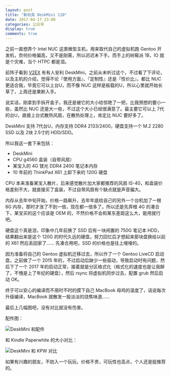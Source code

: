 ```yaml
---
layout: post
title: "新玩具 DeskMini 110"
date: 2017-04-17 23:00
categories: 公众号
display: true
comments: true
---
```


之前一直想弄个 Intel NUC 这类微型主机，用来取代自己的虚拟机跑 Gentoo 开发机，奈何价格偏高，又不是刚需，所以迟迟未下手。而手上的树莓派 1B，IO 就是个灾难，当个 HTPC 都是泪。

前阵子看到 [V2EX](https://www.v2ex.com/t/350416) 有有人安利 DeskMini，之前从未听过这个，不过看了下评论，以及主机的介绍，觉得不论『使用方面』、『定制性』还是『性价比』，都比 NUC 更适合我，毕竟它可以上台U，而不像 NUC 这样是板载的U，所以心里就开始长草了，上周还是果断入手。

说实话，刚拿到手拆开盒子，我还是被它的大小给惊艳了一把，比我预想的要小一些，虽然比 NUC 还是大一些，不过这个大小已经很满意了。最主要它可以上 7代的台U，直接上台式散热风扇，在散热处理上，肯定比 NUC 要好多了。

DeskMini 支持 7代台U，内存支持 DDR4 2133/2400，硬盘支持一个 M.2 2280 SSD 以及 2块 2.5寸的 HDD/SDD。

所以我这一套下来包括：

* DeskMini
* CPU g4560 盒装（自带风扇）
* 某宝入的 4G 镁光 DDR4 2400 笔记本内存
* 10 年前的 ThinkPad X61 上卸下来的 120G 硬盘

CPU 本来准备某宝入散片，后来感觉散片加大家都推荐的风扇 IS-40，和盒装价格差别不大，就直接买了盒装，不过自带风扇有个缺点就是声音偏大。

内存从去年中旬开始，价格一路飙升，去年年底给自己的另外一个台机加了一根 8G 内存，那时才涨了不到一倍，现在都一倍多了。所以还是先弄根 4G 的凑合下，某宝买的这个应该是 OEM 的，不然价格不会和某东差距这么大，能用就行吧。

硬盘这个真是泪，印象中几年前换了 SSD 后有一块闲置的 750G 笔记本 HDD，结果翻出来是这个 120G 的时代久远的硬盘，努力回忆后才想起来那块盘换给以前的 X61 然后丢回家了…… 先凑合用吧，SSD 的价格也是往上嗖嗖的。

因为准备将自己的 Gentoo 虚拟机迁移过去，所以作了一个 Gentoo LiveCD 启动盘，之前做了一个 2015 年的，不过启动后缺少一些驱动，导致启动时有问题，然后下了一个 2017 年的启动正常，接着就是分区格式化（格式化的速度也是让我醉了，不愧是上了年纪的硬盘），然后 rsync 将虚拟机同步过去，配置 grub 然后启动 OK。

终于可以安心的编译而不用时不时的摸下自己 MacBook 母鸡的温度了，话说每次升级编译，MacBook 就散发一股淡淡的烧焦味道……

最后上几幅图吧，没有对比就没有伤害。

配件图：

![DeskMini 和配件](https://tankywoo-wb.b0.upaiyun.com/deskmini/deskmini-1.jpeg)

和 Kindle Paperwhite 的大小对比：

![DeskMini 和 KPW 对比](https://tankywoo-wb.b0.upaiyun.com/deskmini/deskmini-2.jpeg)

<!-- ![DeskMini 和 KPW 对比](https://tankywoo-wb.b0.upaiyun.com/deskmini/deskmini-3.jpeg) -->

如果有兴趣的朋友，不妨入一个玩玩，价格不贵，可玩性也高点，个人还是挺推荐的。
